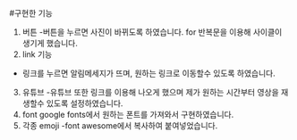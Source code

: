 #구현한 기능

1. 버튼 
-버튼을 누르면 사진이 바뀌도록 하였습니다. for 반복문을 이용해 사이클이 생기게 했습니다.
2. link 기능
- 링크를 누르면 알림메세지가 뜨며, 원하는 링크로 이동할수 있도록 하였습니다.
3. 유튜브
-유튜브 또한 링크를 이용해 나오게 했으며 제가 원하는 시간부터 영상을 재생할수 있도록 설정하였습니다.
4. font
google fonts에서 원하는 폰트를 가져와서 구현하였습니다.
5. 각종 emoji
-font awesome에서 복사하여 붙여넣었습니다.
